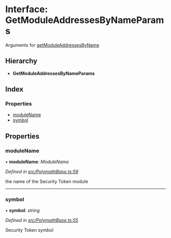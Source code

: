 # Interface: GetModuleAddressesByNameParams

Arguments for [getModuleAddressesByName](../classes/_polymathbase_.polymathbase.md#getmoduleaddressesbyname)

## Hierarchy

- **GetModuleAddressesByNameParams**

## Index

### Properties

- [moduleName](_polymathbase_.getmoduleaddressesbynameparams.md#modulename)
- [symbol](_polymathbase_.getmoduleaddressesbynameparams.md#symbol)

## Properties

### moduleName

• **moduleName**: _ModuleName_

_Defined in [src/PolymathBase.ts:59](https://github.com/PolymathNetwork/polymath-sdk/blob/d80c6e9/src/PolymathBase.ts#L59)_

the name of the Security Token module

---

### symbol

• **symbol**: _string_

_Defined in [src/PolymathBase.ts:55](https://github.com/PolymathNetwork/polymath-sdk/blob/d80c6e9/src/PolymathBase.ts#L55)_

Security Token symbol
